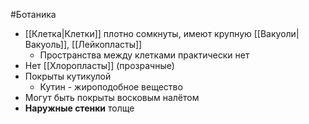 #Ботаника 
 - [[Клетка|Клетки]] плотно сомкнуты, имеют крупную [[Вакуоли|Вакуоль]], [[Лейкопласты]]
	 - Пространства между клетками практически нет 
 - Нет [[Хлоропласты]] (прозрачные)
 - Покрыты кутикулой 
	 - Кутин - жироподобное вещество
- Могут быть покрыты восковым налётом
- **Наружные стенки** толще